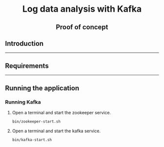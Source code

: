 # <div align="center">Log data analysis with Kafka</div>

## <div align="center">Proof of concept</div>

## Introduction

---

## Requirements

---

## Running the application

### Running Kafka

1. Open a terminal and start the zookeeper service.
   ```bash
   bin/zookeeper-start.sh
   ```
1. Open a terminal and start the kafka service.
   ```bash
   bin/kafka-start.sh
   ```

